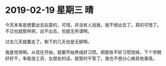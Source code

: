 # **2019-02-19 星期三 晴**

今天本来是想要出去玩耍的，可惜，并没有人找我，就不想出去了。真的可惜了。不过也就那样把，出不出去，也就无所谓啊。

过去几天就要走了。剩下的几天也是无聊啊。

我是觉得啊。从现在开始，就要开始养成好习惯。把那些不好习惯改掉，下个学期好好干，争取涨工资，女朋友的话，就暂时不管了。我也不想分心做其他事情。
